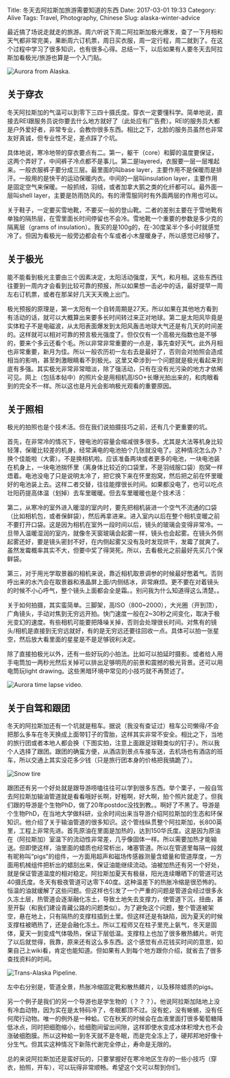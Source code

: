 Title: 冬天去阿拉斯加旅游需要知道的东西
Date: 2017-03-01 19:33
Category: Alive
Tags: Travel, Photography, Chinese
Slug: alaska-winter-advice

最近搞了场说走就走的旅游。周六听说下周二阿拉斯加极光爆发，查了一下月相和天气都非常完美，果断周六订机票，周日买衣服，周一定行程，周二就到了。在这个过程中学习了很多知识，也有很多心得。总结一下，以后如果有人要冬天去阿拉斯加看极光/旅游也算是一个入门贴。

![Aurora from Alaska.](/images/alaska-aurora.jpg)

## 关于穿衣

冬天阿拉斯加的气温可以到零下三四十摄氏度。穿衣一定要懂科学。简单地说，直接去REI跟服务员说你要去什么地方就好了（此处应有广告费）。REI的服务员大都是户外爱好者，非常专业，会教你很多东西。相比之下，北脸的服务员虽然也非常友好真诚，但专业性不足，差点踩了个坑。

具体地说，寒冷地带的穿衣要点有二。第一，躯干（core）和脚的温度要保证，这两个弄好了，中间裤子冷点都不是事儿。第二是layered，衣服要一层一层堆起来。一般衣服裤子要分成三层。最里面的叫base layer，主要作用不是保暖而是排汗。一般用的是快干的运动保暖内衣。中间的一层叫insulation layer，主要作用是固定空气来保暖。一般抓绒，羽绒，或者加拿大鹅之类的化纤都可以。最外面一层叫shell layer，主要是防雨防风的。有的滑雪服同时有外面两层的作用也可以。

关于鞋子，一定要买雪地靴，不要买一般的登山靴。二者的差别主要在于雪地靴有单独的隔热层，在雪里面长时间停留也不会冷。雪地靴一个重要的参数是多少克的隔离层（grams of insulation）。我买的是100g的，在-30度呆半个多小时就感觉冷了。但因为看极光一般旁边都会有个车或者小木屋暖身子，所以感觉已经够了。

## 关于极光

能不能看到极光主要由三个因素决定，太阳活动强度，天气，和月相。这些东西往往要到一周内才会看到比较可靠的预报，所以如果想一击必中的话，最好提早一周左右订机票，或者在那呆好几天天天晚上出门。

极光预报的原理是，第一太阳有一个自转周期是27天。所以如果在其他地方看到有活动的话，就可以大概算出来要多长时间转过来正对地球。第二是太阳风毕竟是实体粒子不是电磁波，从太阳表面爆发到太阳风轰击地球大气还是有几天的时间差的。这样就可以相对可靠的预言极光强度了。但仅仅有一个高极光指数也是不够的，要来个多云还看个毛。所以非常非常重要的一点是，事先查好天气。此外月相也非常重要，新月为佳。所以一般农历初一左右去是最好了，否则会对拍照会造成相当的影响，甚至刺激眼睛看不到极光。这里又牵涉到一个问题就是极光看起来到底有多强。其实极光非常非常暗淡，除了强活动，只有在没有光污染的地方才依稀可见。网上（包括本帖中）的照片全是用相机高ISO+长曝光拍出来的，和肉眼看到的完全不一样。所以这也是月光会影响极光观看的重要原因。

## 关于照相

极光的拍照也是个技术活。但在我们说拍摄技巧之前，还有几个更重要的坑。

首先，在非常冷的情况下，锂电池的容量会缩减很多很多。尤其是大法等机身比较轻薄，保暖比较差的机身，经常满电的电池拍个几张就没电了。这种情况怎么办？换个佳能啦（大雾）。不是换相机啦。应该准备两块或者更多的电池，一块电池装在机身上，一块电池揣怀里（离身体比较近的口袋里，不是羽绒服口袋）抱窝一样焐着。电池没电了只是说明太冷了，把它换下来在怀里抱窝，然后把之前在怀里暖好的电池装上去。这样二者交替，往往能撑很长时间。如果都没电了，也可以吃点壮阳药提高体温（划掉）去车里暖暖。但去车里暖暖也是个技术活：

第二，从寒冷的室外进入暖湿的室内时，要先把相机装进一个空气不流通的口袋（比如相机包，或者保鲜袋），然后再拿进来。进入室内以后在整个相机变暖之前不要打开口袋。这是因为相机在室外一段时间以后，镜头的玻璃会变得非常冷。一旦带入温暖湿润的室内，就像冬天窗玻璃会起雾一样，镜头也会起雾。在镜头外侧起雾还好，要是镜头密封不好，在内侧起雾又没有及时发现烘干，发霉了就爽了。虽然发霉概率其实不大，但要中奖了得哭死。所以，去看极光之前最好先买几个保鲜袋。

第三，对于用光学取景器的相机来说，靠近相机取景调参的时候最好憋着气。否则呼出来的水汽会在取景器和液晶屏上面/内侧结冰，非常麻烦。更不要在对着镜头的时候不小心呼气，整个镜头上面都会全是霜。。别问我为什么知道得这么清楚。。

关于如何拍摄，其实蛮简单。三脚架，高ISO（800~2000），大光圈（开到顶），广角镜头，手动对焦到无穷远开拍。快门速度一般在2~30秒之间变化，取决于极光变幻的速度。有些相机可能要把降噪关掉，否则会处理很长时间。对焦有的镜头/相机是直接到无穷远就好，有的是无穷远还要往回收一点。具体可以拍一张星空，然后放大看里面的星星是不是足够锐利决定。

除了直接拍极光以外，还有一些好玩的小拍法。比如可以拍延时摄影。或者给人用手电筒加一两秒光然后关掉可以排出足够明亮的前景和震撼的极光背景。还可以用电筒玩light drawing。这些黑暗环境中常见的小技巧就不再赘述了。

![Aurora time lapse video.](/images/alaska-auroraTimeLapse.gif)

## 关于自驾和跟团

冬天的阿拉斯加还有一个坑就是租车。据说（我没有查证过）租车公司懒得/不会把那么多车在冬天换成上面带钉子的雪胎，这样其实非常不安全。相比之下，当地的旅行团或者本地人都会换（下图实拍，注意上面跟足球鞋类似的钉子）。所以我个人选择了跟团。跟团的确蛮方便，从酒店到景点车接车送，去机场也有酒店的班车，所以交通上其实没花多少钱（只是旅行团本身的价格把我搞跪了）。

![Snow tire](/images/alaska-snowtire.jpg)

跟团还有另一个好处就是跟导游唠嗑往往可以学到很多东西。举个栗子，一般自驾去阿拉斯加输油管道就是看看哦好长啊，好粗啊，好大啊，拍个照片就走了。但我们跟的导游是个生物PhD，做了20年postdoc没找到教。。啊好了不黑了。导游是个生物PhD，在当地大学做科研，业余时间出来当导游介绍阿拉斯加的生态和环保知识。他介绍了关于输油管道的很多知识。这个管线纵贯整个阿拉斯加，长800英里，工程上非常先进。首先原油在里面是加热的，达到150华氏度。这是因为原油在（阿拉斯加）室温下的流动性非常差，几乎像固体一样。所以需要加热才能输送。但即使这样，油里面的蜡质也经常析出，堵塞管道。所以在管道里每隔一段就有昵称叫“pigs”的组件，一方面用超声和磁场传感器测量含蜡量和管道厚度，一方面用机械组件把析出的蜡刮出来，保证油能继续流动。油被加热还有另一个好处，就是保证管道温度的相对稳定。阿拉斯加夏天有极昼，阳光连续曝晒下的管道可达40摄氏度。冬天有极夜管道可达零下40度。这种温差下的热胀冷缩是很恐怖的。恒温的油就缓解了这些问题。但这样也引发了一个严重的问题是管道会经过很多永久冻土层，热管道会逐渐融化冻土，导致土地失去支撑力，使管道下沉，扭曲，甚至开裂（和我们建设青藏公路的问题类似）。为了避免这个问题，整个管道被架空，悬在地上，只有隔热的支撑柱插到土里。但这样还是有缺陷，因为夏天的时候支撑柱被晒热了，还是会融化冻土。所以工程师又在柱子里充上氨气，冬天是固体，夏天一到变成气体吸热，保证下层低温。支撑柱上也加了很多散热鳍片。听完了以后就觉得，我靠，原来还有这么多东西。这个感觉有点花钱买时间的意思，如果自己上wiki看，肯定也能知道。但如果有人到每个地方跟你介绍，就省去了很多查找资料的时间。

![Trans-Alaska Pipeline.](/images/alaska-pipeline.jpg)

左中右分别是，管道全景，热胀冷缩固定靴和散热鳍片，以及移除蜡质的pigs。

另一个例子是我们的另一个导游也是学生物的（？？？）。他说阿拉斯加陆地上没有冷血动物，因为实在是太特码冷了，冬眠都顶不过。没有蛇，没有蜥蜴，没有任何爬行动物。唯一的例外是一种蛤。它在秋天的时候会在血液里面打很多葡萄糖降低冰点，同时把细胞缩小，给细胞间留出间隙，这样即使水变成冰体积增大也不会涨破细胞膜。所以这种蛤一到冬天就不是冬眠，而是完全冻上了，硬邦邦地好像十分生气。但其实这种情况下新陈代谢完全停止，寿命是无限的。

总的来说阿拉斯加还是蛮好玩的，只要掌握好在寒冷地区生存的一些小技巧（穿衣，拍照，开车），可以玩得非常顺畅。希望这个文可以帮到你们。
